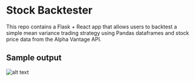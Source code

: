 # Stock Backtester

This repo contains a Flask + React app that allows users to backtest a simple mean variance trading strategy using Pandas dataframes and stock price data from the Alpha Vantage API.

## Sample output

![alt text](https://github.com/satvick16/stock-strategy-backtester/blob/master/demo.jpg?raw=true)